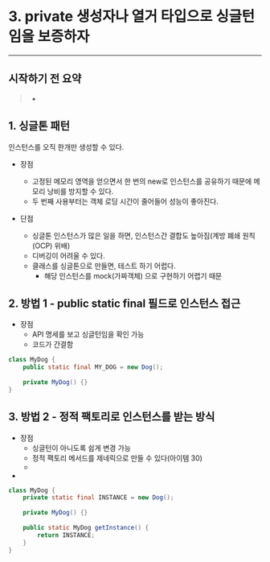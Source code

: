 # 3. private 생성자나 열거 타입으로 싱글턴임을 보증하자

---

## 시작하기 전 요약
> - 


## 1. 싱글톤 패턴
인스턴스를 오직 한개만 생성할 수 있다.
- 장점
  - 고정된 메모리 영역을 얻으면서 한 번의 new로 인스턴스를 공유하기 때문에 메모리 낭비를 방지할 수 있다.
  - 두 번째 사용부터는 객체 로딩 시간이 줄어들어 성능이 좋아진다.

- 단점
  - 싱글톤 인스턴스가 많은 일을 하면, 인스턴스간 결합도 높아짐(계방 폐쇄 원칙(OCP) 위배)
  - 디버깅이 어려울 수 있다.
  - 클래스를 싱글톤으로 만들면, 테스트 하기 어렵다.
    - 해당 인스턴스를 mock(가짜객체) 으로 구현하기 어렵기 때문


## 2. 방법 1 - public static final 필드로 인스턴스 접근
- 장점
  - API 명세를 보고 싱글턴임을 확인 가능
  - 코드가 간결함
```java
class MyDog {
    public static final MY_DOG = new Dog();
    
    private MyDog() {}
}
```

## 3. 방법 2 - 정적 팩토리로 인스턴스를 받는 방식
- 장점
  - 싱글턴이 아니도록 쉽게 변경 가능
  - 정적 팩토리 메서드를 제네릭으로 만들 수 있다(아이템 30)
  - 
- 
```java
class MyDog {
    private static final INSTANCE = new Dog();
    
    private MyDog() {}
    
    public static MyDog getInstance() {
        return INSTANCE;
    }
}
```